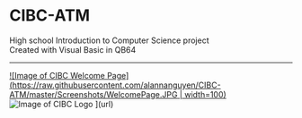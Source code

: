# CIBC-ATM
High school Introduction to Computer Science project
<br>
Created with Visual Basic in QB64
<br><hr>
[
![Image of CIBC Welcome Page](https://raw.githubusercontent.com/alannanguyen/CIBC-ATM/master/Screenshots/WelcomePage.JPG | width=100)
](url)
![Image of CIBC Logo](https://user-images.githubusercontent.com/43625368/49833187-c2b60380-fd66-11e8-978e-e42407a54708.png)
](url)
